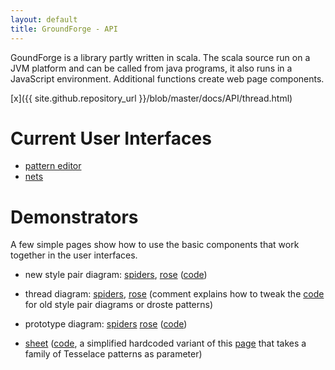 ```yaml
---
layout: default
title: GroundForge - API
--- 
```


GoundForge is a library partly written in scala. 
The scala source run on a JVM platform and can be called from java programs,
it also runs in a JavaScript environment. 
Additional functions create web page components.

[x]({{ site.github.repository_url }}/blob/master/docs/API/thread.html)

Current User Interfaces
=======================

* [pattern editor](/GroundForge/tiles)
* [nets](/GroundForge/nets)

Demonstrators
=============

A few simple pages show how to use the basic components
that work together in the user interfaces.

* new style pair diagram:
[spiders](pair.html?patchWidth=20&patchHeight=20&g1=tc&a1=ctctctcttt&l2=crcrcrclll&k2=ctctc&j2=cttcttc&i2=ctttctttc&h2=crcrc&g2=cttc&f2=clclc&e2=ctttctttc&d2=cttcttc&c2=ctctc&b2=clclclcrrr&l3=ctc&k3=ctc&j3=clllc&i3=crrcrrc&h3=clcrc&g3=cttcttc&f3=crclc&e3=cllcllc&d3=crrrc&c3=ctc&b3=ctc&a3=cc&l4=ctc&k4=cllc&j4=crrrcrrrc&i4=cllcrc&h4=cllcrrc&g4=ctttc&f4=crrcllc&e4=crrclc&d4=clllclllc&c4=crrc&b4=ctc&a4=ccc&l5=clc&k5=rctct&j5=clllcrc&i5=clllcrrc&h5=ctc&g5=ctttctttc&f5=ctc&e5=crrrcllc&d5=crrrclc&c5=lctct&b5=crc&a5=ctc&l6=rctct&k6=ctc&j6=ctc&i6=clcrclc&h6=c&f6=c&e6=clclcrc&d6=ctc&c6=ctc&b6=lctct&a6=cc&tile=5-----5-----,-CDDD632AAAB,566666322222,566666322222,566666322222,566666-22222&shiftColsSW=-6&shiftRowsSW=6&shiftColsSE=6&shiftRowsSE=6),
[rose](pair.html?patchWidth=8&patchHeight=14&b1=ctc&c1=ctllcrrc&d1=clclc&b2=cllcrrcllcrrcr&d2=ctctctc&c3=ctctll&footside=b,-,a,-&footsideStitch=-&tile=831,4-7,-5-&tileStitch=ctct&shiftColsSW=-2&shiftRowsSW=2&shiftColsSE=2&shiftRowsSE=2)
([code](https://github.com/jo-pol/GroundForge/blob/master/docs/API/pair.html))

* thread diagram:
[spiders](thread.html?patchWidth=20&patchHeight=20&g1=tc&a1=ctctctcttt&l2=crcrcrclll&k2=ctctc&j2=cttcttc&i2=ctttctttc&h2=crcrc&g2=cttc&f2=clclc&e2=ctttctttc&d2=cttcttc&c2=ctctc&b2=clclclcrrr&l3=ctc&k3=ctc&j3=clllc&i3=crrcrrc&h3=clcrc&g3=cttcttc&f3=crclc&e3=cllcllc&d3=crrrc&c3=ctc&b3=ctc&a3=cc&l4=ctc&k4=cllc&j4=crrrcrrrc&i4=cllcrc&h4=cllcrrc&g4=ctttc&f4=crrcllc&e4=crrclc&d4=clllclllc&c4=crrc&b4=ctc&a4=ccc&l5=clc&k5=rctct&j5=clllcrc&i5=clllcrrc&h5=ctc&g5=ctttctttc&f5=ctc&e5=crrrcllc&d5=crrrclc&c5=lctct&b5=crc&a5=ctc&l6=rctct&k6=ctc&j6=ctc&i6=clcrclc&h6=c&f6=c&e6=clclcrc&d6=ctc&c6=ctc&b6=lctct&a6=cc&tile=5-----5-----,-CDDD632AAAB,566666322222,566666322222,566666322222,566666-22222&shiftColsSW=-6&shiftRowsSW=6&shiftColsSE=6&shiftRowsSE=6),
[rose](thread.html?patchWidth=8&patchHeight=14&b1=ctc&c1=ctllcrrc&d1=clclc&b2=cllcrrcllcrrcr&d2=ctctctc&c3=ctctll&footside=b,-,a,-&footsideStitch=-&tile=831,4-7,-5-&tileStitch=ctct&shiftColsSW=-2&shiftRowsSW=2&shiftColsSE=2&shiftRowsSE=2)
(comment explains how to tweak the [code](https://github.com/jo-pol/GroundForge/blob/master/docs/API/thread.html)
for old style pair diagrams or droste patterns)

* prototype diagram:
[spiders](proto.html?patchWidth=20&patchHeight=20&g1=tc&a1=ctctctcttt&l2=crcrcrclll&k2=ctctc&j2=cttcttc&i2=ctttctttc&h2=crcrc&g2=cttc&f2=clclc&e2=ctttctttc&d2=cttcttc&c2=ctctc&b2=clclclcrrr&l3=ctc&k3=ctc&j3=clllc&i3=crrcrrc&h3=clcrc&g3=cttcttc&f3=crclc&e3=cllcllc&d3=crrrc&c3=ctc&b3=ctc&a3=cc&l4=ctc&k4=cllc&j4=crrrcrrrc&i4=cllcrc&h4=cllcrrc&g4=ctttc&f4=crrcllc&e4=crrclc&d4=clllclllc&c4=crrc&b4=ctc&a4=ccc&l5=clc&k5=rctct&j5=clllcrc&i5=clllcrrc&h5=ctc&g5=ctttctttc&f5=ctc&e5=crrrcllc&d5=crrrclc&c5=lctct&b5=crc&a5=ctc&l6=rctct&k6=ctc&j6=ctc&i6=clcrclc&h6=c&f6=c&e6=clclcrc&d6=ctc&c6=ctc&b6=lctct&a6=cc&tile=5-----5-----,-CDDD632AAAB,566666322222,566666322222,566666322222,566666-22222&shiftColsSW=-6&shiftRowsSW=6&shiftColsSE=6&shiftRowsSE=6)
[rose](proto.html?patchWidth=8&patchHeight=14&b1=ctc&c1=ctllcrrc&d1=clclc&b2=cllcrrcllcrrcr&d2=ctctctc&c3=ctctll&footside=b,-,a,-&footsideStitch=-&tile=831,4-7,-5-&tileStitch=ctct&shiftColsSW=-2&shiftRowsSW=2&shiftColsSE=2&shiftRowsSE=2)
([code](https://github.com/jo-pol/GroundForge/blob/master/docs/API/proto.html))

* [sheet](sheet.html) ([code](https://github.com/jo-pol/GroundForge/blob/master/docs/API/sheet.html),
a simplified hardcoded variant of this
[page](https://jo-pol.github.io/GroundForge/sheet.html?img=214&patch=5-,-5;checker&%20patch=6;checker&%20patch=53;checker&%20patch=563;checker&%20patch=5632;checker&%20patch=56663;checker&%20patch=56353;checker&%20patch=56632;checker&%20patch=53,5-,-5;checker&%20patch=56-,6-5,-56;checker&%20patch=4-L,-L4,L4-;checker&%20patch=53,5-,35,-5;checker&%20patch=53,53,5-,-5;checker&%20patch=566-,66-5,6-56,-566;checker&%20patch=5632,56-2,5-5-,-535;checker)
that takes a family of Tesselace patterns as parameter)
